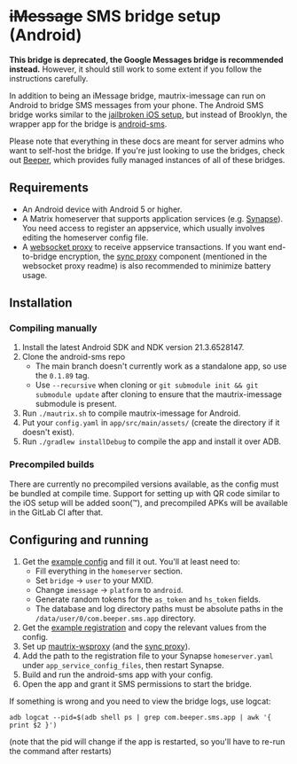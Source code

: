 # ~~iMessage~~ SMS bridge setup (Android)
**This bridge is deprecated, the Google Messages bridge is recommended instead.**
However, it should still work to some extent if you follow the instructions carefully.

In addition to being an iMessage bridge, mautrix-imessage can run on Android to
bridge SMS messages from your phone. The Android SMS bridge works similar to
the [jailbroken iOS setup], but instead of Brooklyn, the wrapper app for the
bridge is [android-sms].

Please note that everything in these docs are meant for server admins who want
to self-host the bridge. If you're just looking to use the bridges, check out
[Beeper], which provides fully managed instances of all of these bridges.

[jailbroken iOS setup]: ../ios/setup.md
[android-sms]: https://gitlab.com/beeper/android-sms
[Beeper]: https://www.beeper.com/

## Requirements
* An Android device with Android 5 or higher.
* A Matrix homeserver that supports application services (e.g. [Synapse](https://github.com/matrix-org/synapse)).
  You need access to register an appservice, which usually involves editing the homeserver config file.
* A [websocket proxy](https://github.com/mautrix/wsproxy) to receive
  appservice transactions. If you want end-to-bridge encryption, the [sync
  proxy] component (mentioned in the websocket proxy readme) is also recommended
  to minimize battery usage.

[sync proxy]: https://github.com/mautrix/syncproxy

## Installation

### Compiling manually
1. Install the latest Android SDK and NDK version 21.3.6528147.
2. Clone the android-sms repo
   * The main branch doesn't currently work as a standalone app, so use the
     `0.1.89` tag.
   * Use `--recursive` when cloning or `git submodule init && git submodule update`
     after cloning to ensure that the mautrix-imessage submodule is present.
3. Run `./mautrix.sh` to compile mautrix-imessage for Android.
4. Put your `config.yaml` in `app/src/main/assets/` (create the directory
   if it doesn't exist).
5. Run `./gradlew installDebug` to compile the app and install it over ADB.

### Precompiled builds
There are currently no precompiled versions available, as the config must be
bundled at compile time. Support for setting up with QR code similar to the iOS
setup will be added soon(™), and precompiled APKs will be available in the
GitLab CI after that.

## Configuring and running
1. Get the [example config] and fill it out. You'll at least need to:
   * Fill everything in the `homeserver` section.
   * Set `bridge` -> `user` to your MXID.
   * Change `imessage` -> `platform` to `android`.
   * Generate random tokens for the `as_token` and `hs_token` fields.
   * The database and log directory paths must be absolute paths in the
     `/data/user/0/com.beeper.sms.app` directory.
2. Get the [example registration] and copy the relevant values from the config.
3. Set up [mautrix-wsproxy](https://github.com/mautrix/wsproxy)
   (and the [sync proxy](https://github.com/mautrix/syncproxy)).
4. Add the path to the registration file to your Synapse `homeserver.yaml`
   under `app_service_config_files`, then restart Synapse.
5. Build and run the android-sms app with your config.
6. Open the app and grant it SMS permissions to start the bridge.

<!--
5. Serve the config file with the webserver of your choice. It's recommended
   to use a random file name or add HTTP basic auth to prevent other people
   from reading your config.
   * HTTP basic auth documentation:
     [Caddy](https://caddyserver.com/docs/caddyfile/directives/basicauth),
     [nginx](https://docs.nginx.com/nginx/admin-guide/security-controls/configuring-http-basic-authentication/),
     [Apache](https://httpd.apache.org/docs/2.4/howto/auth.html)
6. Generate a QR code with the URL to your config
   (e.g. `echo -n https://user:pass@example.com/your-config.yaml | qrencode -t ansiutf8`).
7. Scan the QR code with android-sms.
-->

[example config]: https://github.com/mautrix/imessage/blob/master/example-config.yaml
[example registration]: https://github.com/mautrix/imessage/blob/master/example-registration.yaml

If something is wrong and you need to view the bridge logs, use logcat:

```
adb logcat --pid=$(adb shell ps | grep com.beeper.sms.app | awk '{ print $2 }')
```

(note that the pid will change if the app is restarted, so you'll have to
re-run the command after restarts)
